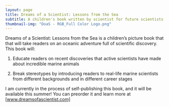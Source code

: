 ```yaml
---
layout: page
title: Dreams of a Scientist: Lessons from the Sea
subtitle: A children's book written by scientist for future scientists
thumbnail-img: "DoaS - RGB_Full Color Logo.png"
---
```

Dreams of a Scientist: Lessons from the Sea is a children’s picture book that that will take readers on an oceanic adventure full of scientific discovery. This book will:

1. Educate readers on recent discoveries that active scientists have made about incredible marine animals

2. Break stereotypes by introducing readers to real-life marine scientists from different backgrounds and in different career stages

I am currently in the process of self-publishing this book, and it will be available this summer! You can preorder it and learn more at [www.dreamsofascientist.com]
